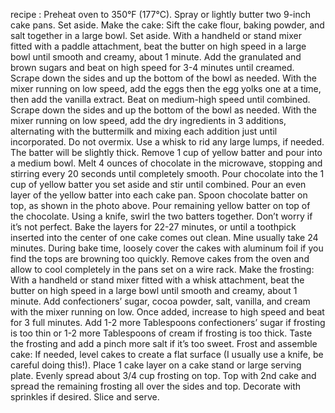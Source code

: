 recipe :  Preheat oven to 350°F (177°C). Spray or lightly butter two 9-inch cake pans. Set aside.
Make the cake: Sift the cake flour, baking powder, and salt together in a large bowl. Set aside.
With a handheld or stand mixer fitted with a paddle attachment, beat the butter on high speed in a large bowl until smooth and creamy, about 1 minute. Add the granulated and brown sugars and beat on high speed for 3-4 minutes until creamed. Scrape down the sides and up the bottom of the bowl as needed. With the mixer running on low speed, add the eggs then the egg yolks one at a time, then add the vanilla extract. Beat on medium-high speed until combined. Scrape down the sides and up the bottom of the bowl as needed. With the mixer running on low speed, add the dry ingredients in 3 additions, alternating with the buttermilk and mixing each addition just until incorporated. Do not overmix. Use a whisk to rid any large lumps, if needed. The batter will be slightly thick.
Remove 1 cup of yellow batter and pour into a medium bowl. Melt 4 ounces of chocolate in the microwave, stopping and stirring every 20 seconds until completely smooth. Pour chocolate into the 1 cup of yellow batter you set aside and stir until combined.
Pour an even layer of the yellow batter into each cake pan. Spoon chocolate batter on top, as shown in the photo above. Pour remaining yellow batter on top of the chocolate. Using a knife, swirl the two batters together. Don’t worry if it’s not perfect.
Bake the layers for 22-27 minutes, or until a toothpick inserted into the center of one cake comes out clean. Mine usually take 24 minutes. During bake time, loosely cover the cakes with aluminum foil if you find the tops are browning too quickly. Remove cakes from the oven and allow to cool completely in the pans set on a wire rack.
Make the frosting: With a handheld or stand mixer fitted with a whisk attachment, beat the butter on high speed in a large bowl until smooth and creamy, about 1 minute. Add confectioners’ sugar, cocoa powder, salt, vanilla, and cream with the mixer running on low. Once added, increase to high speed and beat for 3 full minutes. Add 1-2 more Tablespoons confectioners’ sugar if frosting is too thin or 1-2 more Tablespoons of cream if frosting is too thick. Taste the frosting and add a pinch more salt if it’s too sweet.
Frost and assemble cake: If needed, level cakes to create a flat surface (I usually use a knife, be careful doing this!). Place 1 cake layer on a cake stand or large serving plate. Evenly spread about 3/4 cup frosting on top. Top with 2nd cake and spread the remaining frosting all over the sides and top. Decorate with sprinkles if desired. Slice and serve.